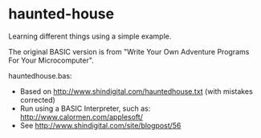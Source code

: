 haunted-house
=============

Learning different things using a simple example.

The original BASIC version is from "Write Your Own Adventure Programs For Your Microcomputer".

hauntedhouse.bas:
* Based on http://www.shindigital.com/hauntedhouse.txt (with mistakes corrected)
* Run using a BASIC Interpreter, such as: http://www.calormen.com/applesoft/
* See http://www.shindigital.com/site/blogpost/56
